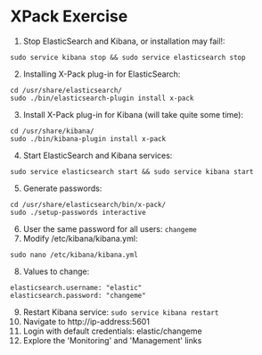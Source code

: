 # XPack Exercise #

1. Stop ElasticSearch and Kibana, or installation may fail!:
```
sudo service kibana stop && sudo service elasticsearch stop
```
2. Installing X-Pack plug-in for ElasticSearch:
```
cd /usr/share/elasticsearch/
sudo ./bin/elasticsearch-plugin install x-pack
```
3. Install X-Pack plug-in for Kibana (will take quite some time):
```
cd /usr/share/kibana/
sudo ./bin/kibana-plugin install x-pack
```
4. Start ElasticSearch and Kibana services:
```
sudo service elasticsearch start && sudo service kibana start
```
5. Generate passwords:
```
cd /usr/share/elasticsearch/bin/x-pack/
sudo ./setup-passwords interactive
```
6. User the same password for all users: ```changeme```
7. Modify /etc/kibana/kibana.yml:
```
sudo nano /etc/kibana/kibana.yml
```
8. Values to change:
```
elasticsearch.username: "elastic"
elasticsearch.password: "changeme"
```
9. Restart Kibana service: `sudo service kibana restart`
10. Navigate to http://ip-address:5601
11. Login with default credentials: elastic/changeme
12. Explore the 'Monitoring' and 'Management' links